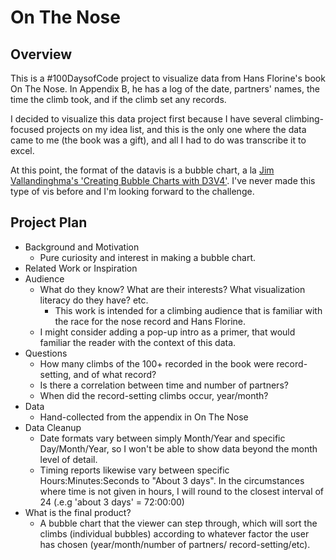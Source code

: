# On The Nose

## Overview 
This is a #100DaysofCode project to visualize data from Hans Florine's book On The Nose. In Appendix B, he has a log of the date, partners' names, the time the climb took, and if the climb set any records. 

I decided to visualize this data project first because I have several climbing-focused projects on my idea list, and this is the only one where the data came to me (the book was a gift), and all I had to do was transcribe it to excel. 

At this point, the format of the datavis is a bubble chart, a la [Jim Vallandinghma's 'Creating Bubble Charts with D3V4'](https://vallandingham.me/bubble_charts_with_d3v4.html). I've never made this type of vis before and I'm looking forward to the challenge. 


## Project Plan
- Background and Motivation
	- Pure curiosity and interest in making a bubble chart. 
- Related Work or Inspiration
- Audience
	- What do they know? What are their interests? What visualization literacy do they have? etc.
		- This work is intended for a climbing audience that is familiar with the race for the nose record and Hans Florine. 
    - I might consider adding a pop-up intro as a primer, that would familiar the reader with the context of this data. 
- Questions
	- How many climbs of the 100+ recorded in the book were record-setting, and of what record? 
	- Is there a correlation between time and number of partners? 
  - When did the record-setting climbs occur, year/month? 
- Data
	- Hand-collected from the appendix in On The Nose
- Data Cleanup 
	- Date formats vary between simply Month/Year and specific Day/Month/Year, so I won't be able to show data beyond the month level of detail. 
  - Timing reports likewise vary between specific Hours:Minutes:Seconds to "About 3 days". In the circumstances where time is not given in hours, I will round to the closest interval of 24 (.e.g 'about 3 days' = 72:00:00)
- What is the final product? 
	- A bubble chart that the viewer can step through, which will sort the climbs (individual bubbles) according to whatever factor the user has chosen (year/month/number of partners/ record-setting/etc). 


